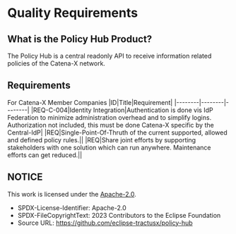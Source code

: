 # Quality Requirements

## What is the Policy Hub Product?

The Policy Hub is a central readonly API to receive information related policies of the Catena-X network.

## Requirements

For Catena-X Member Companies
|ID|Title|Requirement|
|--------|--------|--------|
|REQ-C-004|Identity Integration|Authentication is done vis IdP Federation to minimize administration overhead and to simplify logins. Authorization not included, this must be done Catena-X specific by the Central-IdP|
|REQ|Single-Point-Of-Thruth of the current supported, allowed and defined policy rules.||
|REQ|Share joint efforts by supporting stakeholders with one solution which can run anywhere. Maintenance efforts can get reduced.||

## NOTICE

This work is licensed under the [Apache-2.0](https://www.apache.org/licenses/LICENSE-2.0).

- SPDX-License-Identifier: Apache-2.0
- SPDX-FileCopyrightText: 2023 Contributors to the Eclipse Foundation
- Source URL: https://github.com/eclipse-tractusx/policy-hub
